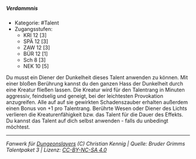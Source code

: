 <!---
Dies ist ein Fanwerk für DUNGEONSLAYERS (C) von Christian Kennig

Quellen:      [Bruder Grimms Talentpaket 3](https://www.f-space.de/ds4/downloads.html)
              [Talentbeschreibungen](https://www.f-space.de/ds4/tools-talentcards.html)
License:      [CC-BY-NC-SA 4.0](https://creativecommons.org/licenses/by-nc-sa/4.0/deed.de)
Richtlinien:  [Fanwerkrichtlinien](https://www.dungeonslayers.net/fanwerk-richtlinien/)
Autor:        Zauberlehrling
-->

  
##### Verdammnis  
- Kategorie: #Talent  
- Zugangsstufen:  
  - KRI 12 [3]  
  - SPÄ 12 [3]  
  - ZAW 12 [3]  
  - BÜR 12 [1]  
  - Sch 8 [3]  
  - NEK 10 [5]  

Du musst ein Diener der Dunkelheit dieses Talent anwenden zu können. Mit einer bloßen Berührung kannst du den ganzen Hass der Dunkelheit durch eine Kreatur fließen lassen. Die Kreatur wird für den Talentrang in Minuten aggressiv, feindselig und geneigt, bei der leichtesten Provokation anzugreifen. Alle auf auf sie gewirkten Schadenszauber erhalten außerdem einen Bonus von +1 pro Talentrang. Berührte Wesen oder Diener des Lichts verlieren die Kreaturenfähigkeit bzw. das Talent für die Dauer des Effekts. Du kannst das Talent auf dich selbst anwenden - falls du unbedingt möchtest.


___  
*Fanwerk für [Dungeonslayers](https://www.dungeonslayers.net/) (C) Christian Kennig | Quelle: Bruder Grimms Talentpaket 3 | Lizenz: [CC-BY-NC-SA 4.0](https://creativecommons.org/licenses/by-nc-sa/4.0/deed.de)*  